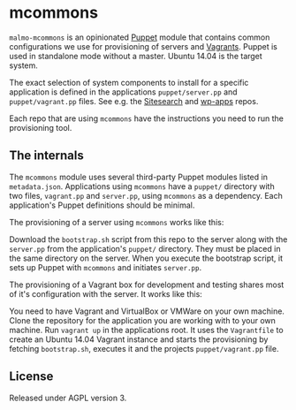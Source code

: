 # mcommons

`malmo-mcommons` is an opinionated [Puppet](https://puppetlabs.com/) module that contains common configurations we use for provisioning of servers and [Vagrants](https://www.vagrantup.com/). Puppet is used in standalone mode without a master. Ubuntu 14.04 is the target system.

The exact selection of system components to install for a specific application is defined in the applications `puppet/server.pp` and `puppet/vagrant.pp` files. See e.g. the [Sitesearch](https://github.com/malmostad/sitesearch) and [wp-apps](https://github.com/malmostad/wp-apps) repos.

Each repo that are using `mcommons` have the instructions you need to run the provisioning tool.


## The internals
The `mcommons` module uses several third-party Puppet modules listed in `metadata.json`. Applications using `mcommons` have a `puppet/` directory with two files, `vagrant.pp` and `server.pp`, using `mcommons` as a dependency. Each application's Puppet definitions should be minimal.

The provisioning of a server using `mcommons` works like this:

Download the `bootstrap.sh` script from this repo to the server along with the `server.pp` from the application's `puppet/` directory. They must be placed in the same directory on the server. When you execute the bootstrap script, it sets up Puppet with `mcommons` and initiates `server.pp`.

The provisioning of a Vagrant box for development and testing shares most of it's configuration with the server. It works like this:

You need to have Vagrant and VirtualBox or VMWare on your own machine. Clone the repository for the application you are working with to your own machine. Run `vagrant up` in the applications root. It uses the `Vagrantfile` to create an Ubuntu 14.04 Vagrant instance and starts the provisioning by fetching `bootstrap.sh`, executes it and the projects `puppet/vagrant.pp` file.


## License
Released under AGPL version 3.
